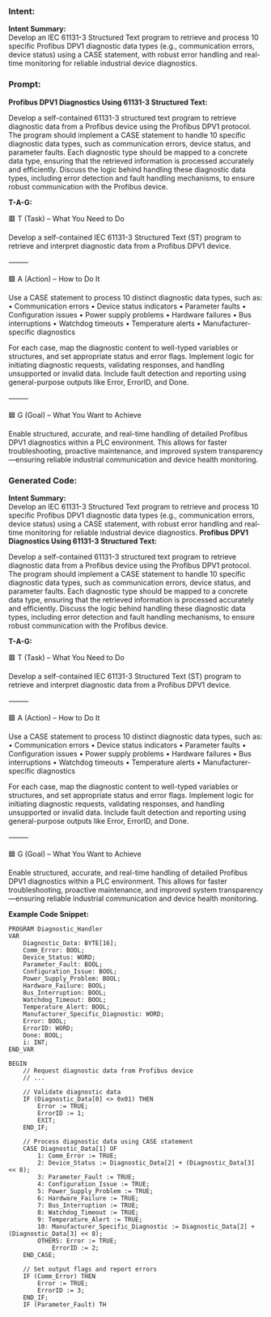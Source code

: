 ### Intent:
**Intent Summary:**  
Develop an IEC 61131-3 Structured Text program to retrieve and process 10 specific Profibus DPV1 diagnostic data types (e.g., communication errors, device status) using a CASE statement, with robust error handling and real-time monitoring for reliable industrial device diagnostics.

### Prompt:
**Profibus DPV1 Diagnostics Using 61131-3 Structured Text:**

Develop a self-contained 61131-3 structured text program to retrieve diagnostic data from a Profibus device using the Profibus DPV1 protocol. The program should implement a CASE statement to handle 10 specific diagnostic data types, such as communication errors, device status, and parameter faults. Each diagnostic type should be mapped to a concrete data type, ensuring that the retrieved information is processed accurately and efficiently. Discuss the logic behind handling these diagnostic data types, including error detection and fault handling mechanisms, to ensure robust communication with the Profibus device.

**T-A-G:**

🟥 T (Task) – What You Need to Do

Develop a self-contained IEC 61131-3 Structured Text (ST) program to retrieve and interpret diagnostic data from a Profibus DPV1 device.

⸻

🟩 A (Action) – How to Do It

Use a CASE statement to process 10 distinct diagnostic data types, such as:
	•	Communication errors
	•	Device status indicators
	•	Parameter faults
	•	Configuration issues
	•	Power supply problems
	•	Hardware failures
	•	Bus interruptions
	•	Watchdog timeouts
	•	Temperature alerts
	•	Manufacturer-specific diagnostics

For each case, map the diagnostic content to well-typed variables or structures, and set appropriate status and error flags. Implement logic for initiating diagnostic requests, validating responses, and handling unsupported or invalid data. Include fault detection and reporting using general-purpose outputs like Error, ErrorID, and Done.

⸻

🟦 G (Goal) – What You Want to Achieve

Enable structured, accurate, and real-time handling of detailed Profibus DPV1 diagnostics within a PLC environment. This allows for faster troubleshooting, proactive maintenance, and improved system transparency—ensuring reliable industrial communication and device health monitoring.

### Generated Code:
**Intent Summary:**  
Develop an IEC 61131-3 Structured Text program to retrieve and process 10 specific Profibus DPV1 diagnostic data types (e.g., communication errors, device status) using a CASE statement, with robust error handling and real-time monitoring for reliable industrial device diagnostics.
**Profibus DPV1 Diagnostics Using 61131-3 Structured Text:**

Develop a self-contained 61131-3 structured text program to retrieve diagnostic data from a Profibus device using the Profibus DPV1 protocol. The program should implement a CASE statement to handle 10 specific diagnostic data types, such as communication errors, device status, and parameter faults. Each diagnostic type should be mapped to a concrete data type, ensuring that the retrieved information is processed accurately and efficiently. Discuss the logic behind handling these diagnostic data types, including error detection and fault handling mechanisms, to ensure robust communication with the Profibus device.

**T-A-G:**

🟥 T (Task) – What You Need to Do

Develop a self-contained IEC 61131-3 Structured Text (ST) program to retrieve and interpret diagnostic data from a Profibus DPV1 device.

⸻

🟩 A (Action) – How to Do It

Use a CASE statement to process 10 distinct diagnostic data types, such as:
	•	Communication errors
	•	Device status indicators
	•	Parameter faults
	•	Configuration issues
	•	Power supply problems
	•	Hardware failures
	•	Bus interruptions
	•	Watchdog timeouts
	•	Temperature alerts
	•	Manufacturer-specific diagnostics

For each case, map the diagnostic content to well-typed variables or structures, and set appropriate status and error flags. Implement logic for initiating diagnostic requests, validating responses, and handling unsupported or invalid data. Include fault detection and reporting using general-purpose outputs like Error, ErrorID, and Done.

⸻

🟦 G (Goal) – What You Want to Achieve

Enable structured, accurate, and real-time handling of detailed Profibus DPV1 diagnostics within a PLC environment. This allows for faster troubleshooting, proactive maintenance, and improved system transparency—ensuring reliable industrial communication and device health monitoring.

**Example Code Snippet:**

```st
PROGRAM Diagnostic_Handler
VAR
	Diagnostic_Data: BYTE[16];
	Comm_Error: BOOL;
	Device_Status: WORD;
	Parameter_Fault: BOOL;
	Configuration_Issue: BOOL;
	Power_Supply_Problem: BOOL;
	Hardware_Failure: BOOL;
	Bus_Interruption: BOOL;
	Watchdog_Timeout: BOOL;
	Temperature_Alert: BOOL;
	Manufacturer_Specific_Diagnostic: WORD;
	Error: BOOL;
	ErrorID: WORD;
	Done: BOOL;
	i: INT;
END_VAR

BEGIN
	// Request diagnostic data from Profibus device
	// ...

	// Validate diagnostic data
	IF (Diagnostic_Data[0] <> 0x01) THEN
		Error := TRUE;
		ErrorID := 1;
		EXIT;
	END_IF;

	// Process diagnostic data using CASE statement
	CASE Diagnostic_Data[1] OF
		1: Comm_Error := TRUE;
		2: Device_Status := Diagnostic_Data[2] + (Diagnostic_Data[3] << 8);
		3: Parameter_Fault := TRUE;
		4: Configuration_Issue := TRUE;
		5: Power_Supply_Problem := TRUE;
		6: Hardware_Failure := TRUE;
		7: Bus_Interruption := TRUE;
		8: Watchdog_Timeout := TRUE;
		9: Temperature_Alert := TRUE;
		10: Manufacturer_Specific_Diagnostic := Diagnostic_Data[2] + (Diagnostic_Data[3] << 8);
		OTHERS: Error := TRUE;
			ErrorID := 2;
	END_CASE;

	// Set output flags and report errors
	IF (Comm_Error) THEN
		Error := TRUE;
		ErrorID := 3;
	END_IF;
	IF (Parameter_Fault) TH
